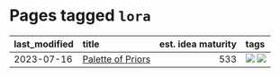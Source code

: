 # Pages tagged `lora`

|last_modified|title|est. idea maturity|tags
|:---|:---|---:|:---|
|2023-07-16|[Palette of Priors](../palette_of_priors.md)|533|[![](https://img.shields.io/badge/tag-experimental-da6994)](../tags/experimental.md) [![](https://img.shields.io/badge/tag-lora-a68128)](../tags/lora.md)|